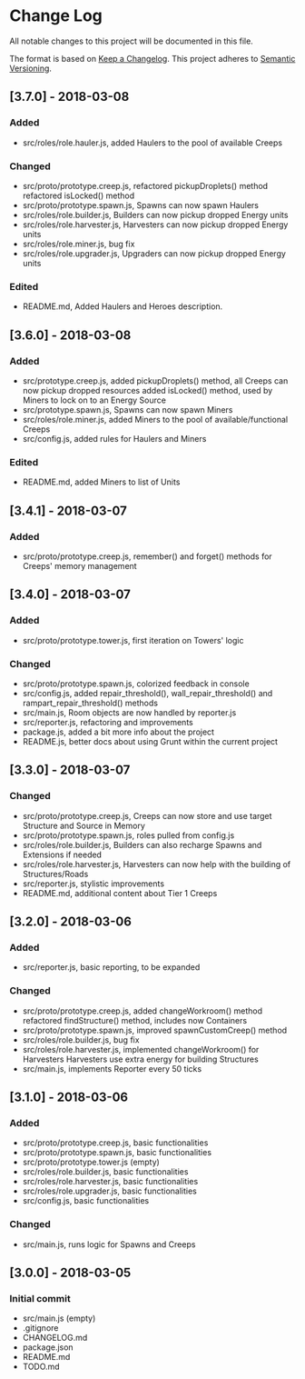 # Change Log
All notable changes to this project will be documented in this file.

The format is based on [Keep a Changelog](http://keepachangelog.com/).
This project adheres to [Semantic Versioning](http://semver.org/).

## [3.7.0] - 2018-03-08
### Added
- src/roles/role.hauler.js, added Haulers to the pool of available Creeps

### Changed
- src/proto/prototype.creep.js, refactored pickupDroplets() method
                                refactored isLocked() method
- src/proto/prototype.spawn.js, Spawns can now spawn Haulers
- src/roles/role.builder.js, Builders can now pickup dropped Energy units
- src/roles/role.harvester.js, Harvesters can now pickup dropped Energy units
- src/roles/role.miner.js, bug fix
- src/roles/role.upgrader.js, Upgraders can now pickup dropped Energy units

### Edited
- README.md, Added Haulers and Heroes description.

## [3.6.0] - 2018-03-08
### Added
- src/prototype.creep.js, added pickupDroplets() method, all Creeps can now pickup dropped resources
                          added isLocked() method, used by Miners to lock on to an Energy Source
- src/prototype.spawn.js, Spawns can now spawn Miners
- src/roles/role.miner.js, added Miners to the pool of available/functional Creeps
- src/config.js, added rules for Haulers and Miners

### Edited
- README.md, added Miners to list of Units

## [3.4.1] - 2018-03-07
### Added
- src/proto/prototype.creep.js, remember() and forget() methods for Creeps' memory management

## [3.4.0] - 2018-03-07
### Added
- src/proto/prototype.tower.js, first iteration on Towers' logic

### Changed
- src/proto/prototype.spawn.js, colorized feedback in console
- src/config.js, added repair_threshold(), wall_repair_threshold() and rampart_repair_threshold() methods
- src/main.js, Room objects are now handled by reporter.js
- src/reporter.js, refactoring and improvements
- package.js, added a bit more info about the project
- README.js, better docs about using Grunt within the current project

## [3.3.0] - 2018-03-07
### Changed
- src/proto/prototype.creep.js, Creeps can now store and use target Structure and Source in Memory
- src/proto/prototype.spawn.js, roles pulled from config.js
- src/roles/role.builder.js, Builders can also recharge Spawns and Extensions if needed
- src/roles/role.harvester.js, Harvesters can now help with the building of Structures/Roads
- src/reporter.js, stylistic improvements
- README.md, additional content about Tier 1 Creeps

## [3.2.0] - 2018-03-06
### Added
- src/reporter.js, basic reporting, to be expanded

### Changed
- src/proto/prototype.creep.js, added changeWorkroom() method
                                refactored findStructure() method, includes now Containers
- src/proto/prototype.spawn.js, improved spawnCustomCreep() method
- src/roles/role.builder.js, bug fix
- src/roles/role.harvester.js, implemented changeWorkroom() for Harvesters
                               Harvesters use extra energy for building Structures
- src/main.js, implements Reporter every 50 ticks

## [3.1.0] - 2018-03-06
### Added
- src/proto/prototype.creep.js, basic functionalities
- src/proto/prototype.spawn.js, basic functionalities
- src/proto/prototype.tower.js (empty)
- src/roles/role.builder.js, basic functionalities
- src/roles/role.harvester.js, basic functionalities
- src/roles/role.upgrader.js, basic functionalities
- src/config.js, basic functionalities

### Changed
- src/main.js, runs logic for Spawns and Creeps

## [3.0.0] - 2018-03-05
### Initial commit
- src/main.js (empty)
- .gitignore
- CHANGELOG.md
- package.json
- README.md
- TODO.md
